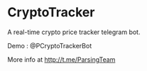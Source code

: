 # CryptoTracker
A real-time crypto price tracker telegram bot.

Demo : @PCryptoTrackerBot

More info at http://t.me/ParsingTeam

